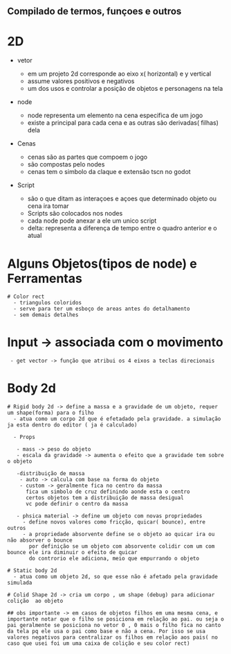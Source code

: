 ## Compilado de termos, funçoes e outros

# 2D

  + vetor
    - em um projeto 2d corresponde ao eixo x( horizontal) e y vertical
    - assume valores positivos e negativos
    - um dos usos e controlar a posição de objetos e personagens na tela

  + node
    - node representa um elemento na cena especifica de um jogo
    - existe a principal para cada cena e as outras são derivadas( filhas) dela

  + Cenas
    - cenas são as partes que compoem o jogo
    - são compostas pelo nodes
    - cenas tem o simbolo da claque e extensão tscn no godot

  + Script 
    - são o que ditam as interaçoes e açoes que determinado objeto ou cena ira tomar
    - Scripts são colocados nos nodes
    - cada node pode anexar a ele um unico script
    - delta: representa a diferença de tempo entre o quadro anterior e o atual


  # Alguns Objetos(tipos de node) e Ferramentas

    # Color rect
      - triangulos coloridos
      - serve para ter um esboço de areas antes do detalhamento
      - sem demais detalhes

  # Input -> associada com o movimento

     - get vector -> função que atribui os 4 eixos a teclas direcionais

  # Body 2d

    # Rigid body 2d -> define a massa e a gravidade de um objeto, requer um shape(forma) para o filho
      - atua como um corpo 2d que é efetadado pela gravidade. a simulação ja esta dentro do editor ( ja é calculado)

      - Props

       - mass -> peso do objeto
       - escala da gravidade -> aumenta o efeito que a gravidade tem sobre o objeto

       -distribuição de massa
        - auto -> calcula com base na forma do objeto
        - custom -> geralmente fica no centro da massa
          fica um simbolo de cruz definindo aonde esta o centro
          certos objetos tem a distribuição de massa desigual
          vc pode definir o centro da massa 

       - phsica material -> define um objeto com novas propriedades
         - define novos valores como fricção, quicar( bounce), entre outros
         - a propriedade absorvente define se o objeto ao quicar ira ou não absorver o bounce
           por definição se um objeto com absorvente colidir com um com bounce ele ira diminuir o efeito de quicar
           do controrio ele adiciona, meio que empurrando o objeto

    # Static body 2d
      - atua como um objeto 2d, so que esse não é afetado pela gravidade simulada

    # Colid Shape 2d -> cria um corpo , um shape (debug) para adicionar colição  ao objeto

    ## obs importante -> em casos de objetos filhos em uma mesma cena, e importante notar que o filho se posiciona em relação ao pai. ou seja o pai geralmente se posiciona no vetor 0 , 0 mais o filho fica no canto da tela pq ele usa o pai como base e não a cena. Por isso se usa valores negativos para centralizar os filhos em relação aos pais( no caso que usei foi um uma caixa de colição e seu color rect)

  